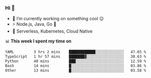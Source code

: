 ### Hi 👋

<!--
**nodejh/nodejh** is a ✨ _special_ ✨ repository because its `README.md` (this file) appears on your GitHub profile.

Here are some ideas to get you started:

- 🔭 I’m currently working on ...
- 🌱 I’m currently learning ...
- 👯 I’m looking to collaborate on ...
- 🤔 I’m looking for help with ...
- 💬 Ask me about ...
- 📫 How to reach me: ...
- 😄 Pronouns: ...
- ⚡ Fun fact: ...
-->

- 🔭 I’m currently working on something cool :wink:
- ⚡ Node.js, Java, Go :thought_balloon:
- 🤖 Serverless, Kubernetes, Cloud Native

📊 **This week I spent my time on**

<!--START_SECTION:waka-->

```txt
YAML         3 hrs 2 mins    ████████████░░░░░░░░░░░░░   47.65 %
TypeScript   1 hr 57 mins    ███████▓░░░░░░░░░░░░░░░░░   30.63 %
Python       48 mins         ███░░░░░░░░░░░░░░░░░░░░░░   12.59 %
Bash         14 mins         █░░░░░░░░░░░░░░░░░░░░░░░░   03.86 %
Other        13 mins         █░░░░░░░░░░░░░░░░░░░░░░░░   03.58 %
```

<!--END_SECTION:waka-->


<!--
:traffic_light: **Visitors**

![visitors](https://visitor-badge.glitch.me/badge?page_id=nodejh.nodejh)
-->
